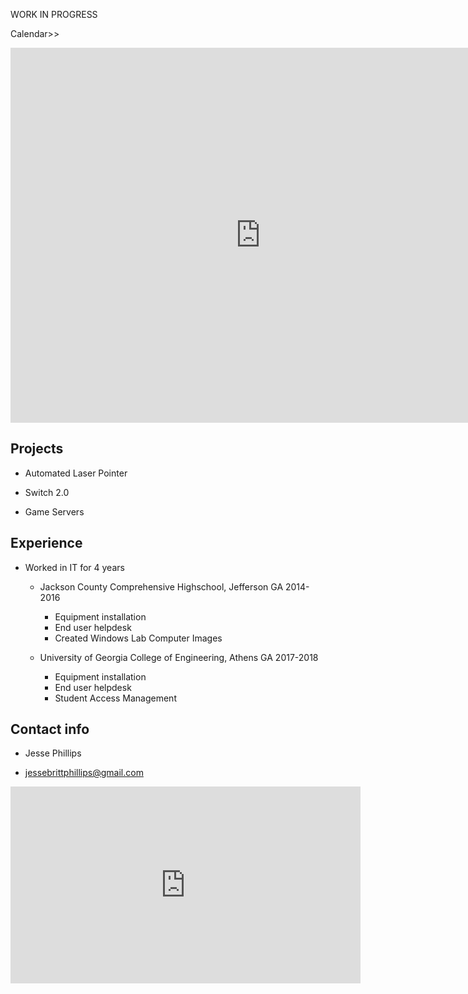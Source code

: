 WORK IN PROGRESS

Calendar>>
<iframe src="https://calendar.google.com/calendar/embed?src=nookphillips%40gmail.com&ctz=America%2FNew_York" style="border: 0" width="800" height="600" frameborder="0" scrolling="no"></iframe>


## Projects
- Automated Laser Pointer

- Switch 2.0

- Game Servers



## Experience
- Worked in IT for 4 years
  - Jackson County Comprehensive Highschool, Jefferson GA 2014-2016 
    - Equipment installation
    - End user helpdesk
    - Created Windows Lab Computer Images
  
  - University of Georgia College of Engineering, Athens GA 2017-2018
    - Equipment installation
    - End user helpdesk
    - Student Access Management



## Contact info
* Jesse Phillips

- jessebrittphillips@gmail.com




<iframe width="560" height="315" src="https://www.youtube.com/embed/dQw4w9WgXcQ" frameborder="0" allow="autoplay; encrypted-media" allowfullscreen></iframe>
